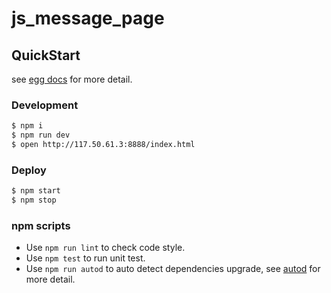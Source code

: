 # js_message_page



## QuickStart

<!-- add docs here for user -->

see [egg docs][egg] for more detail.

### Development

```bash
$ npm i
$ npm run dev
$ open http://117.50.61.3:8888/index.html
```

### Deploy

```bash
$ npm start
$ npm stop
```

### npm scripts

- Use `npm run lint` to check code style.
- Use `npm test` to run unit test.
- Use `npm run autod` to auto detect dependencies upgrade, see [autod](https://www.npmjs.com/package/autod) for more detail.


[egg]: https://eggjs.org
